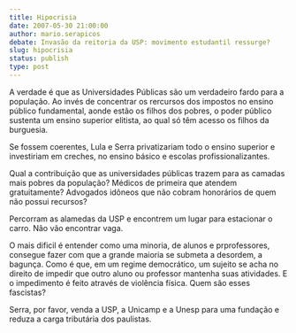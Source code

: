 ```yaml
---
title: Hipocrisia
date: 2007-05-30 21:00:00
author: mario.serapicos
debate: Invasão da reitoria da USP: movimento estudantil ressurge?
slug: hipocrisia
status: publish 
type: post
---
```


A verdade é que as Universidades Públicas são um verdadeiro fardo para a população. Ao invés de concentrar os rercursos dos impostos no ensino público fundamental, aonde estão os filhos dos pobres, o poder público sustenta um ensino superior elitista, ao qual só têm acesso os filhos da burguesia.  

Se fossem coerentes, Lula e Serra privatizariam todo o ensino superior e investiriam em creches, no ensino básico e escolas profissionalizantes.  

Qual a contribuição que as universidades públicas trazem para as camadas mais pobres da população? Médicos de primeira que atendem gratuitamente? Advogados idôneos que não cobram honorários de quem não possui recursos?  

Percorram as alamedas da USP e encontrem um lugar para estacionar o carro. Não vão encontrar vaga.  

O mais dificil é entender como uma minoria, de alunos e prprofessores, consegue fazer com que a grande maioria se submeta a desordem, a bagunça. Como é que, em um regime democrático, um sujeito se acha no direito de impedir que outro aluno ou professor mantenha suas atividades. E o impedimento é feito através de violência física. Quem são esses fascistas?  

Serra, por favor, venda a USP, a Unicamp e a Unesp para uma fundação e reduza a carga tributária dos paulistas.  

